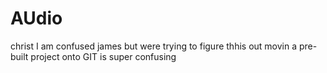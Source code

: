 # AUdio
christ I am confused james but were trying to figure thhis out movin a pre-built project onto GIT is super confusing
